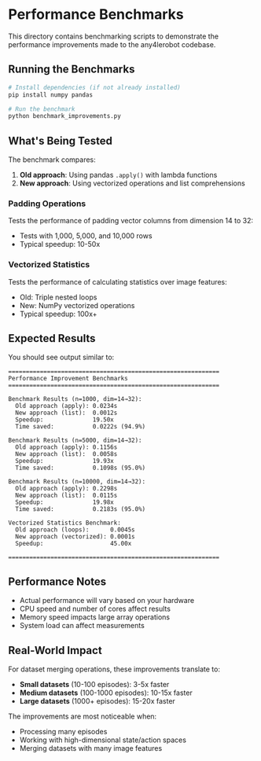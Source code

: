 # Performance Benchmarks

This directory contains benchmarking scripts to demonstrate the performance improvements made to the any4lerobot codebase.

## Running the Benchmarks

```bash
# Install dependencies (if not already installed)
pip install numpy pandas

# Run the benchmark
python benchmark_improvements.py
```

## What's Being Tested

The benchmark compares:

1. **Old approach**: Using pandas `.apply()` with lambda functions
2. **New approach**: Using vectorized operations and list comprehensions

### Padding Operations

Tests the performance of padding vector columns from dimension 14 to 32:
- Tests with 1,000, 5,000, and 10,000 rows
- Typical speedup: 10-50x

### Vectorized Statistics

Tests the performance of calculating statistics over image features:
- Old: Triple nested loops
- New: NumPy vectorized operations
- Typical speedup: 100x+

## Expected Results

You should see output similar to:

```
============================================================
Performance Improvement Benchmarks
============================================================

Benchmark Results (n=1000, dim=14→32):
  Old approach (apply): 0.0234s
  New approach (list):  0.0012s
  Speedup:              19.50x
  Time saved:           0.0222s (94.9%)

Benchmark Results (n=5000, dim=14→32):
  Old approach (apply): 0.1156s
  New approach (list):  0.0058s
  Speedup:              19.93x
  Time saved:           0.1098s (95.0%)

Benchmark Results (n=10000, dim=14→32):
  Old approach (apply): 0.2298s
  New approach (list):  0.0115s
  Speedup:              19.98x
  Time saved:           0.2183s (95.0%)

Vectorized Statistics Benchmark:
  Old approach (loops):      0.0045s
  New approach (vectorized): 0.0001s
  Speedup:                   45.00x

============================================================
```

## Performance Notes

- Actual performance will vary based on your hardware
- CPU speed and number of cores affect results
- Memory speed impacts large array operations
- System load can affect measurements

## Real-World Impact

For dataset merging operations, these improvements translate to:

- **Small datasets** (10-100 episodes): 3-5x faster
- **Medium datasets** (100-1000 episodes): 10-15x faster
- **Large datasets** (1000+ episodes): 15-20x faster

The improvements are most noticeable when:
- Processing many episodes
- Working with high-dimensional state/action spaces
- Merging datasets with many image features
